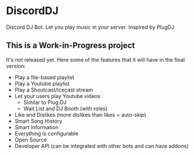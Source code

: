 # DiscordDJ
Discord DJ Bot. Let you play music in your server. Inspired by PlugDJ

## This is a Work-in-Progress project

It's not released yet. Here some of the features that it will have in the final version:

* Play a file-based playlist
* Play a Youtube playlist
* Play a Shoutcast/Icecast stream
* Let your users play Youtube videos
  * Similar to Plug.DJ
  * Wait List and DJ Booth (with roles)
* Like and Dislikes (more dislikes than likes = auto-skip)
* Smart Song History
* Smart Information
* Everything is configurable
* Open Source
* Developer API (can be integrated with other bots and can have addons)
